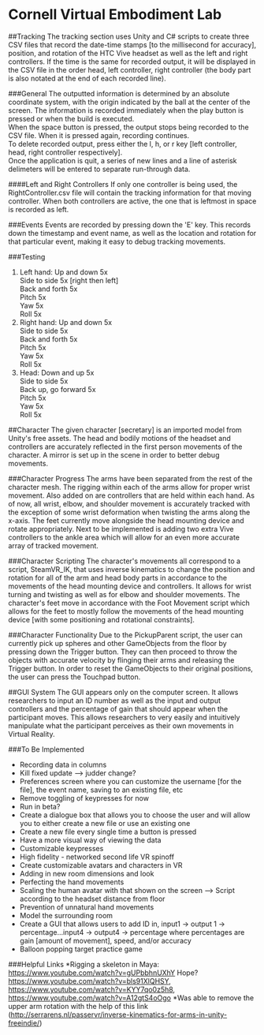 # Cornell Virtual Embodiment Lab

##Tracking
The tracking section uses Unity and C# scripts to create three CSV files that record the date-time stamps [to the millisecond for accuracy], position, and rotation of the HTC Vive headset as well as the left and right controllers. If the time is the same for recorded output, it will be displayed in the CSV file in the order head, left controller, right controller (the body part is also notated at the end of each recorded line).

###General 
The outputted information is determined by an absolute coordinate system, with the origin indicated by the ball at the center of the screen. 
The information is recorded immediately when the play button is pressed or when the build is executed. <br />
When the space button is pressed, the output stops being recorded to the CSV file. When it is pressed again, recording continues. <br /> 
To delete recorded output, press either the l, h, or r key [left controller, head, right controller respectively]. <br />
Once the application is quit, a series of new lines and a line of asterisk delimeters will be entered to separate run-through data. 

####Left and Right Controllers
If only one controller is being used, the RightController.csv file will contain the tracking information for that moving controller. When both controllers are active, the one that is leftmost in space is recorded as left. 

###Events
Events are recorded by pressing down the 'E' key. This records down the timestamp and event name, as well as the location and rotation for that particular event, making it easy to debug tracking movements. 

###Testing
1. Left hand: 
           Up and down 5x <br />
           Side to side 5x [right then left] <br />
           Back and forth 5x <br />
           Pitch 5x <br />
           Yaw 5x <br />
           Roll 5x <br />
2. Right hand: 
            Up and down 5x <br />
            Side to side 5x <br />
            Back and forth 5x <br />
            Pitch 5x <br />
            Yaw 5x <br />
            Roll 5x <br />
3. Head: 
      Down and up 5x <br />
      Side to side 5x <br />
      Back up, go forward 5x <br />
      Pitch 5x <br />
      Yaw 5x <br />
      Roll 5x 

##Character
The given character [secretary] is an imported model from Unity's free assets. The head and bodily motions of the headset and controllers are accurately reflected in the first person movements of the character. A mirror is set up in the scene in order to better debug movements. 

###Character Progress
The arms have been separated from the rest of the character mesh. The rigging within each of the arms allow for proper wrist movement. Also added on are controllers that are held within each hand. As of now, all wrist, elbow, and shoulder movement is accurately tracked with the exception of some wrist deformation when twisting the arms along the x-axis. The feet currently move alongside the head mounting device and rotate appropriately. Next to be implemented is adding two extra Vive controllers to the ankle area which will allow for an even more accurate array of tracked movement. 

###Character Scripting
The character's movements all correspond to a script, SteamVR_IK, that uses inverse kinematics to change the position and rotation for all of the arm and head body parts in accordance to the movements of the head mounting device and controllers. It allows for wrist turning and twisting as well as for elbow and shoulder movements. The character's feet move in accordance with the Foot Movement script which allows for the feet to mostly follow the movements of the head mounting device [with some positioning and rotational constraints]. 

###Character Functionality
Due to the PickupParent script, the user can currently pick up spheres and other GameObjects from the floor by pressing down the Trigger button. They can then proceed to throw the objects with accurate velocity by flinging their arms and releasing the Trigger button. In order to reset the GameObjects to their original positions, the user can press the Touchpad button.

##GUI System
The GUI appears only on the computer screen. It allows researchers to input an ID number as well as the input and output controllers and the percentage of gain that should appear when the participant moves. This allows researchers to very easily and intuitively manipulate what the participant perceives as their own movements in Virtual Reality. 

###To Be Implemented
* Recording data in columns
* Kill fixed update --> judder change?
* Preferences screen where you can customize the username [for the file], the event name, saving to an existing file, etc 
* Remove toggling of keypresses for now
* Run in beta?
* Create a dialogue box that allows you to choose the user and will allow you to either create a new file or use an existing one
* Create a new file every single time a button is pressed
* Have a more visual way of viewing the data
* Customizable keypresses 
* High fidelity - networked second life VR spinoff
* Create customizable avatars and characters in VR
* Adding in new room dimensions and look 
* Perfecting the hand movements
* Scaling the human avatar with that shown on the screen --> Script according to the headset distance from floor
* Prevention of unnatural hand movements 
* Model the surrounding room 
* Create a GUI that allows users to add ID in, input1 -> output 1 -> percentage...input4 -> output4 -> percentage where percentages are gain [amount of movement], speed, and/or accuracy
* Balloon popping target practice game


###Helpful Links
*Rigging a skeleton in Maya: https://www.youtube.com/watch?v=gUPbbhnUXhY
Hope? https://www.youtube.com/watch?v=bls91XlQHSY, https://www.youtube.com/watch?v=KYY7qo0z5h8, https://www.youtube.com/watch?v=A12gtS4oOgo
*Was able to remove the upper arm rotation with the help of this link (http://serrarens.nl/passervr/inverse-kinematics-for-arms-in-unity-freeindie/) 





